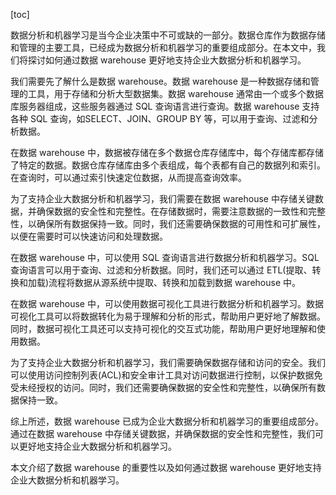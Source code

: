 
[toc]                    
                
                
数据分析和机器学习是当今企业决策中不可或缺的一部分。数据仓库作为数据存储和管理的主要工具，已经成为数据分析和机器学习的重要组成部分。在本文中，我们将探讨如何通过数据 warehouse 更好地支持企业大数据分析和机器学习。

我们需要先了解什么是数据 warehouse。数据 warehouse 是一种数据存储和管理的工具，用于存储和分析大型数据集。数据 warehouse 通常由一个或多个数据库服务器组成，这些服务器通过 SQL 查询语言进行查询。数据 warehouse 支持各种 SQL 查询，如SELECT、JOIN、GROUP BY 等，可以用于查询、过滤和分析数据。

在数据 warehouse 中，数据被存储在多个数据仓库存储库中，每个存储库都存储了特定的数据。数据仓库存储库由多个表组成，每个表都有自己的数据列和索引。在查询时，可以通过索引快速定位数据，从而提高查询效率。

为了支持企业大数据分析和机器学习，我们需要在数据 warehouse 中存储关键数据，并确保数据的安全性和完整性。在存储数据时，需要注意数据的一致性和完整性，以确保所有数据保持一致。同时，我们还需要确保数据的可用性和可扩展性，以便在需要时可以快速访问和处理数据。

在数据 warehouse 中，可以使用 SQL 查询语言进行数据分析和机器学习。SQL 查询语言可以用于查询、过滤和分析数据。同时，我们还可以通过 ETL(提取、转换和加载)流程将数据从源系统中提取、转换和加载到数据 warehouse 中。

在数据 warehouse 中，可以使用数据可视化工具进行数据分析和机器学习。数据可视化工具可以将数据转化为易于理解和分析的形式，帮助用户更好地了解数据。同时，数据可视化工具还可以支持可视化的交互式功能，帮助用户更好地理解和使用数据。

为了支持企业大数据分析和机器学习，我们需要确保数据存储和访问的安全。我们可以使用访问控制列表(ACL)和安全审计工具对访问数据进行控制，以保护数据免受未经授权的访问。同时，我们还需要确保数据的安全性和完整性，以确保所有数据保持一致。

综上所述，数据 warehouse 已成为企业大数据分析和机器学习的重要组成部分。通过在数据 warehouse 中存储关键数据，并确保数据的安全性和完整性，我们可以更好地支持企业大数据分析和机器学习。

本文介绍了数据 warehouse 的重要性以及如何通过数据 warehouse 更好地支持企业大数据分析和机器学习。

